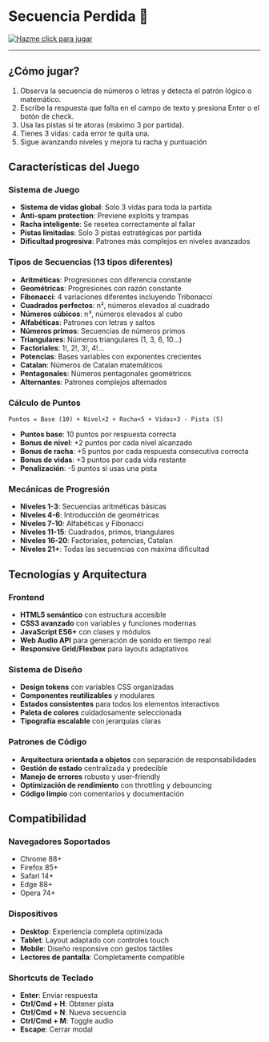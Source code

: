 # Secuencia Perdida 🧩

[![Hazme click para jugar](https://img.shields.io/badge/JUGAR-AQUÍ-63f192?style=for-the-badge&logo=google-chrome&logoColor=white)](https://karateka2610.github.io/secuencia-perdida/)

---

## ¿Cómo jugar?

1. Observa la secuencia de números o letras y detecta el patrón lógico o matemático.
2. Escribe la respuesta que falta en el campo de texto y presiona Enter o el botón de check.
3. Usa las pistas si te atoras (máximo 3 por partida).
4. Tienes 3 vidas: cada error te quita una.
5. Sigue avanzando niveles y mejora tu racha y puntuación

## Características del Juego

### **Sistema de Juego**
- **Sistema de vidas global**: Solo 3 vidas para toda la partida
- **Anti-spam protection**: Previene exploits y trampas
- **Racha inteligente**: Se resetea correctamente al fallar
- **Pistas limitadas**: Solo 3 pistas estratégicas por partida
- **Dificultad progresiva**: Patrones más complejos en niveles avanzados

### **Tipos de Secuencias (13 tipos diferentes)**
- **Aritméticas**: Progresiones con diferencia constante
- **Geométricas**: Progresiones con razón constante
- **Fibonacci**: 4 variaciones diferentes incluyendo Tribonacci
- **Cuadrados perfectos**: n², números elevados al cuadrado
- **Números cúbicos**: n³, números elevados al cubo
- **Alfabéticas**: Patrones con letras y saltos
- **Números primos**: Secuencias de números primos
- **Triangulares**: Números triangulares (1, 3, 6, 10...)
- **Factoriales**: 1!, 2!, 3!, 4!...
- **Potencias**: Bases variables con exponentes crecientes
- **Catalan**: Números de Catalan matemáticos
- **Pentagonales**: Números pentagonales geométricos
- **Alternantes**: Patrones complejos alternados

### **Cálculo de Puntos**
```
Puntos = Base (10) + Nivel×2 + Racha×5 + Vidas×3 - Pista (5)
```

- **Puntos base**: 10 puntos por respuesta correcta
- **Bonus de nivel**: +2 puntos por cada nivel alcanzado
- **Bonus de racha**: +5 puntos por cada respuesta consecutiva correcta
- **Bonus de vidas**: +3 puntos por cada vida restante
- **Penalización**: -5 puntos si usas una pista

### **Mecánicas de Progresión**
- **Niveles 1-3**: Secuencias aritméticas básicas
- **Niveles 4-6**: Introducción de geométricas
- **Niveles 7-10**: Alfabéticas y Fibonacci
- **Niveles 11-15**: Cuadrados, primos, triangulares
- **Niveles 16-20**: Factoriales, potencias, Catalan
- **Niveles 21+**: Todas las secuencias con máxima dificultad

## Tecnologías y Arquitectura

### **Frontend**
- **HTML5 semántico** con estructura accesible
- **CSS3 avanzado** con variables y funciones modernas
- **JavaScript ES6+** con clases y módulos
- **Web Audio API** para generación de sonido en tiempo real
- **Responsive Grid/Flexbox** para layouts adaptativos

### **Sistema de Diseño**
- **Design tokens** con variables CSS organizadas
- **Componentes reutilizables** y modulares
- **Estados consistentes** para todos los elementos interactivos
- **Paleta de colores** cuidadosamente seleccionada
- **Tipografía escalable** con jerarquías claras

### **Patrones de Código**
- **Arquitectura orientada a objetos** con separación de responsabilidades
- **Gestión de estado** centralizada y predecible
- **Manejo de errores** robusto y user-friendly
- **Optimización de rendimiento** con throttling y debouncing
- **Código limpio** con comentarios y documentación

## Compatibilidad

### **Navegadores Soportados**
- Chrome 88+
- Firefox 85+
- Safari 14+
- Edge 88+
- Opera 74+

### **Dispositivos**
- **Desktop**: Experiencia completa optimizada
- **Tablet**: Layout adaptado con controles touch
- **Mobile**: Diseño responsive con gestos táctiles
- **Lectores de pantalla**: Completamente compatible

### **Shortcuts de Teclado**
- **Enter**: Enviar respuesta
- **Ctrl/Cmd + H**: Obtener pista
- **Ctrl/Cmd + N**: Nueva secuencia
- **Ctrl/Cmd + M**: Toggle audio
- **Escape**: Cerrar modal

